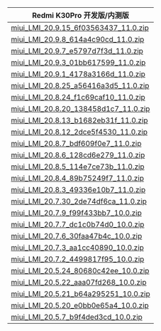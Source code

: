 | Redmi K30Pro  开发版/内测版    |
| ---- |
| [miui_LMI_20.9.15_6f03563437_11.0.zip](https://hugeota.d.miui.com/20.9.15/miui_LMI_20.9.15_6f03563437_11.0.zip)    |
| [miui_LMI_20.9.8_614a4c90cd_11.0.zip](https://hugeota.d.miui.com/20.9.8/miui_LMI_20.9.8_614a4c90cd_11.0.zip)    |
| [miui_LMI_20.9.7_e5797d7f3d_11.0.zip](https://hugeota.d.miui.com/20.9.7/miui_LMI_20.9.7_e5797d7f3d_11.0.zip)    |
| [miui_LMI_20.9.3_01bb617599_11.0.zip](https://hugeota.d.miui.com/20.9.3/miui_LMI_20.9.3_01bb617599_11.0.zip)    |
| [miui_LMI_20.9.1_4178a3166d_11.0.zip](https://hugeota.d.miui.com/20.9.1/miui_LMI_20.9.1_4178a3166d_11.0.zip)    |
| [miui_LMI_20.8.25_a56416a3d5_11.0.zip](https://hugeota.d.miui.com/20.8.25/miui_LMI_20.8.25_a56416a3d5_11.0.zip)    |
| [miui_LMI_20.8.24_f1c69caf10_11.0.zip](https://hugeota.d.miui.com/20.8.24/miui_LMI_20.8.24_f1c69caf10_11.0.zip)    |
| [miui_LMI_20.8.20_138458d1c7_11.0.zip](https://hugeota.d.miui.com/20.8.20/miui_LMI_20.8.20_138458d1c7_11.0.zip)    |
| [miui_LMI_20.8.13_b1682eb31f_11.0.zip](https://hugeota.d.miui.com/20.8.13/miui_LMI_20.8.13_b1682eb31f_11.0.zip)    |
| [miui_LMI_20.8.12_2dce5f4530_11.0.zip](https://hugeota.d.miui.com/20.8.12/miui_LMI_20.8.12_2dce5f4530_11.0.zip)    |
| [miui_LMI_20.8.7_bdf609f0e7_11.0.zip](https://hugeota.d.miui.com/20.8.7/miui_LMI_20.8.7_bdf609f0e7_11.0.zip)    |
| [miui_LMI_20.8.6_128cd6e279_11.0.zip](https://hugeota.d.miui.com/20.8.6/miui_LMI_20.8.6_128cd6e279_11.0.zip)    |
| [miui_LMI_20.8.5_114e7ce73b_11.0.zip](https://hugeota.d.miui.com/20.8.5/miui_LMI_20.8.5_114e7ce73b_11.0.zip)    |
| [miui_LMI_20.8.4_89b75249f7_11.0.zip](https://hugeota.d.miui.com/20.8.4/miui_LMI_20.8.4_89b75249f7_11.0.zip)    |
| [miui_LMI_20.8.3_49336e10b7_11.0.zip](https://hugeota.d.miui.com/20.8.3/miui_LMI_20.8.3_49336e10b7_11.0.zip)    |
| [miui_LMI_20.7.30_2de74df6ca_11.0.zip](https://hugeota.d.miui.com/20.7.30/miui_LMI_20.7.30_2de74df6ca_11.0.zip)    |
| [miui_LMI_20.7.9_f99f433bb7_10.0.zip](https://hugeota.d.miui.com/20.7.9/miui_LMI_20.7.9_f99f433bb7_10.0.zip)    |
| [miui_LMI_20.7.7_dc1c0b74d0_10.0.zip](https://hugeota.d.miui.com/20.7.7/miui_LMI_20.7.7_dc1c0b74d0_10.0.zip)    |
| [miui_LMI_20.7.6_30faa47b4c_10.0.zip](https://hugeota.d.miui.com/20.7.6/miui_LMI_20.7.6_30faa47b4c_10.0.zip)    |
| [miui_LMI_20.7.3_aa1cc40890_10.0.zip](https://hugeota.d.miui.com/20.7.3/miui_LMI_20.7.3_aa1cc40890_10.0.zip)    |
| [miui_LMI_20.7.2_4499817f95_10.0.zip](https://hugeota.d.miui.com/20.7.2/miui_LMI_20.7.2_4499817f95_10.0.zip)    |
| [miui_LMI_20.5.24_80680c42ee_10.0.zip](https://hugeota.d.miui.com/20.5.24/miui_LMI_20.5.24_80680c42ee_10.0.zip)    |
| [miui_LMI_20.5.22_aaa07fd268_10.0.zip](https://hugeota.d.miui.com/20.5.22/miui_LMI_20.5.22_aaa07fd268_10.0.zip)    |
| [miui_LMI_20.5.21_b64a295251_10.0.zip](https://hugeota.d.miui.com/20.5.21/miui_LMI_20.5.21_b64a295251_10.0.zip)    |
| [miui_LMI_20.5.20_e0bb0e65a4_10.0.zip](https://hugeota.d.miui.com/20.5.20/miui_LMI_20.5.20_e0bb0e65a4_10.0.zip)    |
| [miui_LMI_20.5.7_b9f4ded3cd_10.0.zip](https://hugeota.d.miui.com/20.5.7/miui_LMI_20.5.7_b9f4ded3cd_10.0.zip)    |
